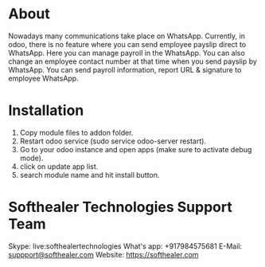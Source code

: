 About
============
Nowadays many communications take place on WhatsApp. Currently, in odoo, there is no feature where you can send employee payslip direct to WhatsApp. Here you can manage payroll in the WhatsApp. You can also change an employee contact number at that time when you send payslip by WhatsApp. You can send payroll information, report URL & signature to employee WhatsApp.


Installation
============
1) Copy module files to addon folder.
2) Restart odoo service (sudo service odoo-server restart).
3) Go to your odoo instance and open apps (make sure to activate debug mode).
4) click on update app list. 
5) search module name and hit install button.

Softhealer Technologies Support Team
=====================================
Skype: live:softhealertechnologies
What's app: +917984575681
E-Mail: suppport@softhealer.com
Website: https://softhealer.com
